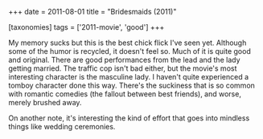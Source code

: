 +++
date = 2011-08-01
title = "Bridesmaids (2011)"

[taxonomies]
tags = ['2011-movie', 'good']
+++

My memory sucks but this is the best chick flick I\'ve seen yet.
Although some of the humor is recycled, it doesn\'t feel so. Much of it
is quite good and original. There are good performances from the lead
and the lady getting married. The traffic cop isn\'t bad either, but the
movie\'s most interesting character is the masculine lady. I haven\'t
quite experienced a tomboy character done this way. There\'s the
suckiness that is so common with romantic comedies (the fallout between
best friends), and worse, merely brushed away.

On another note, it\'s interesting the kind of effort that goes into
mindless things like wedding ceremonies.
